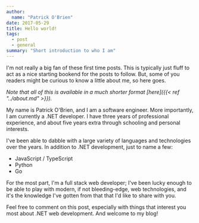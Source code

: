 ```yaml
---
author:
  name: "Patrick O'Brien"
date: 2017-05-29
title: Hello world!
tags:
  - post
  - general
summary: "Short introduction to who I am"
---
```


I'm not really a big fan of these first time posts. This is typically just fluff to act as a nice starting bookend for the posts to follow. But, some of you readers might be curious to know a little about me, so here goes.

_Note that all of this is available in a much shorter format [here]({{< ref "../about.md" >}})._

My name is Patrick O'Brien, and I am a software engineer. More importantly, I am currently a .NET developer. I have three years of professional experience, and about five years extra through schooling and personal interests.

I've been able to dabble with a large variety of languages and technologies over the years. In addition to .NET development, just to name a few:

- JavaScript / TypeScript
- Python
- Go

For the most part, I'm a full stack web developer; I've been lucky enough to be able to play with modern, if not bleeding-edge, web technologies, and it's the knowledge I've gotten from that that I'd like to share with you.

Feel free to comment on this post, especially with things that interest you most about .NET web development. And welcome to my blog!
